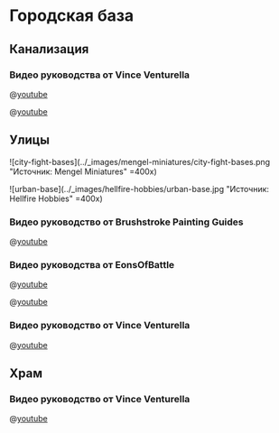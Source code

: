# Городская база

## Канализация

### Видео руководства от Vince Venturella

@[youtube](https://youtu.be/VDVOzRqqH_A?si=TfJxOVamK-q1_ko9)

@[youtube](https://youtu.be/10tFIOCZyq4?si=SObSUbMaI1Okb3Jc)

## Улицы

![city-fight-bases](../_images/mengel-miniatures/city-fight-bases.png "Источник: Mengel Miniatures" =400x)

![urban-base](../_images/hellfire-hobbies/urban-base.jpg "Источник: Hellfire Hobbies" =400x)

### Видео руководство от Brushstroke Painting Guides

@[youtube](https://youtu.be/fwhYsYBPM3Q?si=5T7gW900uk70w52g)

### Видео руководства от EonsOfBattle

@[youtube](https://youtu.be/9TvsDOIPWWI?si=V5HLlurYfO8nbQIX)

@[youtube](https://youtu.be/cxbxsB29aQo?si=BLEOqPQ1q5oKp3jk)

### Видео руководство от Vince Venturella

@[youtube](https://youtu.be/ZAzucQbdzNw?si=uM2Ik7ABKMwuGZ7f)

## Храм

### Видео руководство от Vince Venturella

@[youtube](https://youtu.be/SubSD9BiH-g?si=QYLG9CvLIgqeLr9R)
